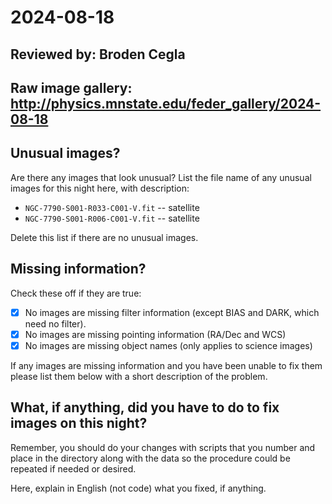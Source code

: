 # 2024-08-18

## Reviewed by:   Broden Cegla

## Raw image gallery: http://physics.mnstate.edu/feder_gallery/2024-08-18

## Unusual images? 

Are there any images that look unusual? List the file name of any unusual images for this night here, with description:

+ `NGC-7790-S001-R033-C001-V.fit` -- satellite 
+ `NGC-7790-S001-R006-C001-V.fit` -- satellite

Delete this list if there are no unusual images.

## Missing information?

Check these off if they are true:

- [x] No images are missing filter information (except BIAS and DARK, which need no filter).
- [x] No images are missing pointing information (RA/Dec and WCS)
- [x] No images are missing object names (only applies to science images)

If any images are missing information and you have been unable to fix them please list
them below with a short description of the problem.

## What, if anything, did you have to do to fix images on this night?

Remember, you should do your changes with scripts that you number and place in the
directory along with the data so the procedure could be repeated if needed or
desired.

Here, explain in English (not code) what you fixed, if anything.

